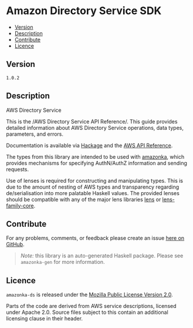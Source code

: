 # Amazon Directory Service SDK

* [Version](#version)
* [Description](#description)
* [Contribute](#contribute)
* [Licence](#licence)


## Version

`1.0.2`


## Description

AWS Directory Service

This is the /AWS Directory Service API Reference/. This guide provides
detailed information about AWS Directory Service operations, data types,
parameters, and errors.

Documentation is available via [Hackage](http://hackage.haskell.org/package/amazonka-ds)
and the [AWS API Reference](http://docs.aws.amazon.com/directoryservice/latest/devguide/welcome.html).

The types from this library are intended to be used with [amazonka](http://hackage.haskell.org/package/amazonka),
which provides mechanisms for specifying AuthN/AuthZ information and sending requests.

Use of lenses is required for constructing and manipulating types.
This is due to the amount of nesting of AWS types and transparency regarding
de/serialisation into more palatable Haskell values.
The provided lenses should be compatible with any of the major lens libraries
[lens](http://hackage.haskell.org/package/lens) or [lens-family-core](http://hackage.haskell.org/package/lens-family-core).

## Contribute

For any problems, comments, or feedback please create an issue [here on GitHub](https://github.com/brendanhay/amazonka/issues).

> _Note:_ this library is an auto-generated Haskell package. Please see `amazonka-gen` for more information.


## Licence

`amazonka-ds` is released under the [Mozilla Public License Version 2.0](http://www.mozilla.org/MPL/).

Parts of the code are derived from AWS service descriptions, licensed under Apache 2.0.
Source files subject to this contain an additional licensing clause in their header.
